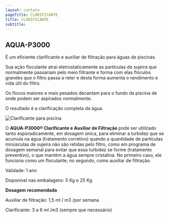 ```yaml
---
layout: contato
pageTitle: CLARIFICANTE
title: CLARIFICANTE
subtitle: 
---
```

## **AQUA-P3000**

É um eficiente clarificante e auxiliar de filtração para águas de piscinas. 

Sua ação floculante atrai eletrostaticamente as partículas de sujeira que normalmente passariam pelo meio filtrante e forma com elas flóculos grandes que o filtro passa a reter e desta forma aumenta o rendimento e vida útil do filtro. 

Os flocos maiores e mais pesados decantam para o fundo da piscina de onde podem ser aspirados normalmente. 

O resultado é a clarificação completa da água. 


<img class="img-responsive pull-left" style="max-width: 45%;" src="../../website/images/piscina agua.jpg" alt="Clarificante para piscina">

O **AQUA-P3000® Clarificante e Auxiliar de Filtração** pode ser utilizado tanto esporadicamente, em dosagem única, para eliminar a turbidez que se acumula na água (tratamento corretivo) quando a quantidade de partículas minúsculas de sujeira não são retidas pelo filtro, como em programa de dosagem semanal para evitar que essa turbidez se forme (tratamento preventivo), o que mantém a água sempre cristalina. No primeiro caso, ele funciona como um floculante; no segundo, como auxiliar de filtração.

<p/>
Validade: 1 ano 

Disponível nas embalagens: 5 Kg e 25 Kg
<p/>

**Dosagem recomendada**

Auxiliar de filtração: 1,5 ml / m3 /por semana

Clarificante: 3 a 6 ml /m3 (sempre que necessário)


<p/>



